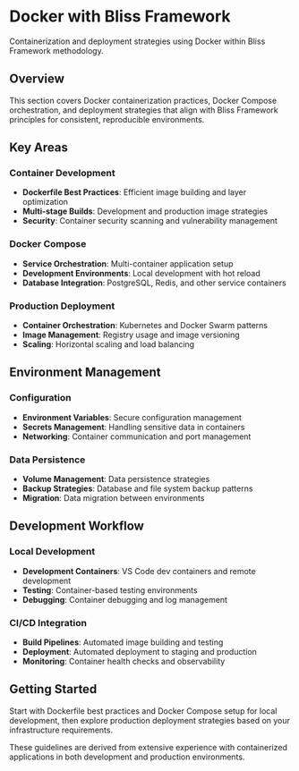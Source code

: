 # Docker with Bliss Framework

Containerization and deployment strategies using Docker within Bliss Framework methodology.

## Overview

This section covers Docker containerization practices, Docker Compose orchestration, and deployment strategies that align with Bliss Framework principles for consistent, reproducible environments.

## Key Areas

### Container Development
- **Dockerfile Best Practices**: Efficient image building and layer optimization
- **Multi-stage Builds**: Development and production image strategies
- **Security**: Container security scanning and vulnerability management

### Docker Compose
- **Service Orchestration**: Multi-container application setup
- **Development Environments**: Local development with hot reload
- **Database Integration**: PostgreSQL, Redis, and other service containers

### Production Deployment
- **Container Orchestration**: Kubernetes and Docker Swarm patterns
- **Image Management**: Registry usage and image versioning
- **Scaling**: Horizontal scaling and load balancing

## Environment Management

### Configuration
- **Environment Variables**: Secure configuration management
- **Secrets Management**: Handling sensitive data in containers
- **Networking**: Container communication and port management

### Data Persistence
- **Volume Management**: Data persistence strategies
- **Backup Strategies**: Database and file system backup patterns
- **Migration**: Data migration between environments

## Development Workflow

### Local Development
- **Development Containers**: VS Code dev containers and remote development
- **Testing**: Container-based testing environments
- **Debugging**: Container debugging and log management

### CI/CD Integration
- **Build Pipelines**: Automated image building and testing
- **Deployment**: Automated deployment to staging and production
- **Monitoring**: Container health checks and observability

## Getting Started

Start with Dockerfile best practices and Docker Compose setup for local development, then explore production deployment strategies based on your infrastructure requirements.

These guidelines are derived from extensive experience with containerized applications in both development and production environments.